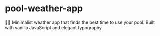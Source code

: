 # pool-weather-app
🏊‍♀️ Minimalist weather app that finds the best time to use your pool. Built with vanilla JavaScript and elegant typography.
